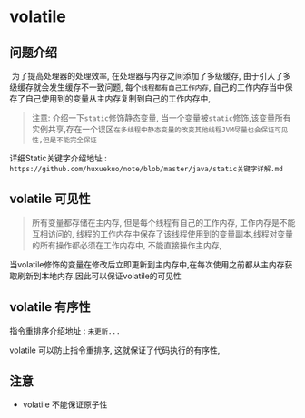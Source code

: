 # volatile 



## 问题介绍



​      为了提高处理器的处理效率, 在处理器与内存之间添加了多级缓存, 由于引入了多级缓存就会发生缓存不一致问题, 每个`线程都有自己工作内存`, 自己的工作内存当中保存了自己使用到的变量从主内存复制到自己的工作内存中,



> 注意: 介绍一下`static`修饰静态变量, 当一个变量被`static`修饰,该变量所有实例共享,存在一个误区`在多线程中静态变量的改变其他线程JVM尽量也会保证可见性,但是不能完全保证`



详细Static关键字介绍地址 : `https://github.com/huxuekuo/note/blob/master/java/static关键字详解.md`

## volatile 可见性



> 所有变量都存储在主内存, 但是每个线程有自己的工作内存, 工作内存是不能互相访问的, 线程的工作内存中保存了该线程使用到的变量副本,线程对变量的所有操作都必须在工作内存中, 不能直接操作主内存, 



当volatile修饰的变量在修改后立即更新到主内存中,在每次使用之前都从主内存获取刷新到本地内存,因此可以保证volatile的可见性

## volatile 有序性



指令重排序介绍地址 : `未更新...`



volatile 可以防止指令重排序, 这就保证了代码执行的有序性,



## 注意



- volatile 不能保证原子性



